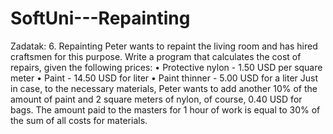# SoftUni---Repainting
Zadatak:
6.	Repainting
Peter wants to repaint the living room and has hired craftsmen for this purpose. 
Write a program that calculates the cost of repairs, given the following prices:
•	Protective nylon - 1.50 USD per square meter
•	Paint - 14.50 USD for liter
•	Paint thinner - 5.00 USD for a liter
Just in case, to the necessary materials, 
Peter wants to add another 10% of the amount of paint and 2 square meters of nylon, of course, 0.40 USD for bags. 
The amount paid to the masters for 1 hour of work is equal to 30% of the sum of all costs for materials.
